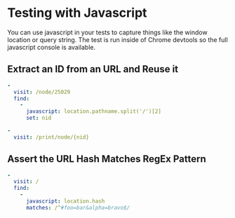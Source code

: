 # Testing with Javascript

You can use javascript in your tests to capture things like the window location or query string. The test is run inside of Chrome devtools so the full javascript console is available.

## Extract an ID from an URL and Reuse it

```yaml
-
  visit: /node/25029
  find:
    -
      javascript: location.pathname.split('/')[2]
      set: nid

-
  visit: /print/node/{nid}
```

## Assert the URL Hash Matches RegEx Pattern

```yaml
-
  visit: /
  find:
    -
      javascript: location.hash
      matches: /^#foo=bar&alpha=bravo$/
```
